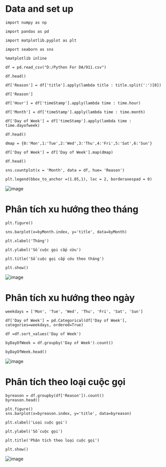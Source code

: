 # Data and set up

    import numpy as np

    import pandas as pd

    import matplotlib.pyplot as plt

    import seaborn as sns

    %matplotlib inline

    df = pd.read_csv("D:/Python For DA/911.csv")

    df.head()

    df['Reason'] = df['title'].apply(lambda title : title.split(':')[0])
    
    df['Reason']

    df['Hour'] = df['timeStamp'].apply(lambda time : time.hour)
    
    df['Month'] = df['timeStamp'].apply(lambda time : time.month)
    
    df['Day of Week'] = df['timeStamp'].apply(lambda time : time.dayofweek)
    
    df.head()

    dmap = {0:'Mon',1:'Tue',2:'Wed',3:'Thu',4:'Fri',5:'Sat',6:'Sun'}
    
    df['Day of Week'] = df['Day of Week'].map(dmap)
    
    df.head()

    sns.countplot(x = 'Month', data = df, hue= 'Reason')
    
    plt.legend(bbox_to_anchor =(1.05,1), loc = 2, borderaxespad = 0)

![image](https://github.com/IamQuangg/911-Calls/assets/128073066/32a96be7-30f3-436b-8861-d7317d229ffa)

# Phân tích xu hướng theo tháng 
    plt.figure()

    sns.barplot(x=byMonth.index, y='title', data=byMonth)

    plt.xlabel('Tháng')

    plt.ylabel('Số cuộc gọi cấp cứu')

    plt.title('Số cuộc gọi cấp cứu theo tháng')

    plt.show()
![image](https://github.com/IamQuangg/911-Calls/assets/128073066/dbeefece-dbf5-4f76-865a-ad972a260b2f)

# Phân tích xu hướng theo ngày
    weekdays = ['Mon', 'Tue', 'Wed', 'Thu', 'Fri', 'Sat', 'Sun']

    df['Day of Week'] = pd.Categorical(df['Day of Week'], categories=weekdays, ordered=True)

    df =df.sort_values('Day of Week')

    byDayOfWeek = df.groupby('Day of Week').count()

    byDayOfWeek.head()
![image](https://github.com/IamQuangg/911-Calls/assets/128073066/4c684d6b-691a-46c4-859d-05bf5e7ee310)

 # Phân tích theo loại cuộc gọi
    byreason = df.groupby(df['Reason']).count()
    byreason.head()

    plt.figure()
    sns.barplot(x=byreason.index, y='title', data=byreason)
    
    plt.xlabel('Loại cuộc gọi')
    
    plt.ylabel('Số cuộc gọi')
    
    plt.title('Phân tích theo loại cuộc gọi')
    
    plt.show()

 ![image](https://github.com/IamQuangg/911-Calls/assets/128073066/4ab07e0f-953b-45ac-877c-e22a097758f8)

